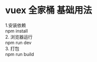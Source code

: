 # vuex 全家桶 基础用法

1.安装依赖 <br>
 	npm install<br>
2. 浏览器运行 <br>
    npm run dev<br>
3. 打包 <br>
   npm run build






